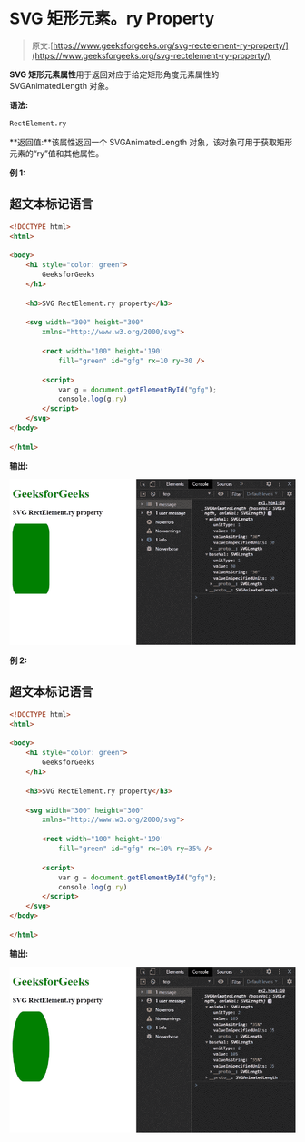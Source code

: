 # SVG 矩形元素。ry Property

> 原文:[https://www.geeksforgeeks.org/svg-rectelement-ry-property/](https://www.geeksforgeeks.org/svg-rectelement-ry-property/)

**SVG 矩形元素属性**用于返回对应于给定矩形角度元素属性的 SVGAnimatedLength 对象。

**语法:**

```html
RectElement.ry
```

**返回值:**该属性返回一个 SVGAnimatedLength 对象，该对象可用于获取矩形元素的“ry”值和其他属性。

**例 1:**

## 超文本标记语言

```html
<!DOCTYPE html>
<html>

<body>
    <h1 style="color: green">
        GeeksforGeeks
    </h1>

    <h3>SVG RectElement.ry property</h3>

    <svg width="300" height="300" 
        xmlns="http://www.w3.org/2000/svg">

        <rect width="100" height='190' 
            fill="green" id="gfg" rx=10 ry=30 />

        <script>
            var g = document.getElementById("gfg");
            console.log(g.ry)
        </script>
    </svg>
</body>

</html>
```

**输出:**

![](img/31a13ec57eeb6220933473ec361f5f22.png)

**例 2:**

## 超文本标记语言

```html
<!DOCTYPE html>
<html>

<body>
    <h1 style="color: green">
        GeeksforGeeks
    </h1>

    <h3>SVG RectElement.ry property</h3>

    <svg width="300" height="300" 
        xmlns="http://www.w3.org/2000/svg">

        <rect width="100" height='190' 
            fill="green" id="gfg" rx=10% ry=35% />

        <script>
            var g = document.getElementById("gfg");
            console.log(g.ry)
        </script>
    </svg>
</body>

</html>
```

**输出:**

![](img/a991697af0f4dc3a6f9b8c9e9b5b67ef.png)